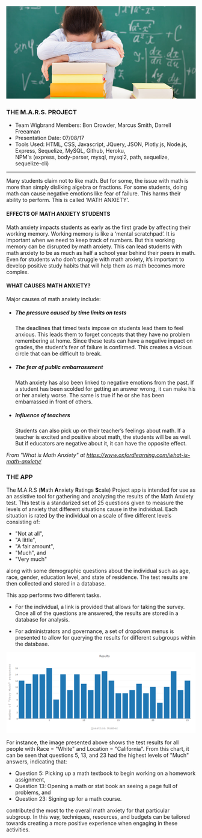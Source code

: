 <img src="public/images/readme.jpeg" width="900"/>

### THE M.A.R.S. PROJECT 
- Team Wigbrand Members:  Bon Crowder, Marcus Smith, Darrell Freeaman
- Presentation Date: 07/08/17
- Tools Used:  HTML, CSS, Javascript, JQuery, JSON, Plotly.js, Node.js, Express, Sequelize, MySQL, Github, Heroku,                     
  NPM's (express, body-parser, mysql, mysql2, path, sequelize, sequelize-cli)
***

Many students claim not to like math. But for some, the issue with math is more than simply disliking algebra or fractions.  For some students, doing math can cause negative emotions like fear of failure. This harms their ability to perform.  This is called ‘MATH ANXIETY’.

#### EFFECTS OF MATH ANXIETY STUDENTS

Math anxiety impacts students as early as the first grade by affecting their working memory. Working memory is like a ‘mental scratchpad’. It is important when we need to keep track of numbers. But this working memory can be disrupted by math anxiety. This can lead students with math anxiety to be as much as half a school year behind their peers in math. Even for students who don’t struggle with math anxiety, it’s important to develop positive study habits that will help them as math becomes more complex.

#### WHAT CAUSES MATH ANXIETY?

Major causes of math anxiety include:

- ##### The pressure caused by time limits on tests

  The deadlines that timed tests impose on students lead them to feel anxious. This leads them to forget concepts that they have no       problem remembering at home. Since these tests can have a negative impact on grades, the student’s fear of failure is confirmed.         This creates a vicious circle that can be difficult to break.

- ##### The fear of public embarrassment

  Math anxiety has also been linked to negative emotions from the past. If a student has been scolded for getting an answer wrong, it     can make his or her anxiety worse. The same is true if he or she has been embarrassed in front of others.

- ##### Influence of teachers

  Students can also pick up on their teacher’s feelings about math. If a teacher is excited and positive about math, the students will     be as well. But if educators are negative about it, it can have the opposite effect.
  
_From "What is Math Anxiety" at https://www.oxfordlearning.com/what-is-math-anxiety/_

### THE APP

The M.A.R.S (**M**ath **A**nxiety **R**atings **S**cale) Project app is intended for use as an assistive tool for gathering and analyzing the results of the Math Anxiety test.  This test is a standarized set of 25 questions given to measure the levels of anxiety that different situations cause in the individual.  Each situation is rated by the individual on a scale of five different levels consisting of:

- "Not at all",
- "A little",
- "A fair amount",
- "Much", and
- "Very much"

along with some demographic questions about the individual such as age, race, gender, education level, and state of residence.  The test results are then collected and stored in a database.

This app performs two different tasks.

- For the individual, a link is provided that allows for taking the survey.  Once all of the questions are answered, the results are stored in a database for analysis.

- For administrators and governance, a set of dropdown menus is presented to allow for querying the results for different subgroups within the database.  

<img src="public/images/chart.png" width="900"/>

For instance, the image presented above shows the test results for all people with Race = "White" and Location = "California".  From this chart, it can be seen that questions 5, 13, and 23 had the highest levels of "Much" answers, indicating that:

- Question 5:  Picking up a math textbook to begin working on a homework assignment, 
- Question 13:  Opening a math or stat book an seeing a page full of problems, and
- Question 23:  Signing up for a math course.

contributed the most to the overall math anxiety for that particular subgroup.  In this way, techniques, resources, and budgets can be tailored towards creating a more positive experience when engaging in these activities.  


